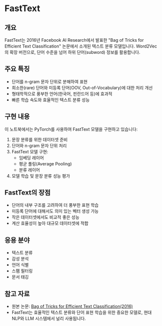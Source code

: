 # FastText

## 개요
FastText는 2016년 Facebook AI Research에서 발표한 "Bag of Tricks for Efficient Text Classification" 논문에서 소개된 텍스트 분류 모델입니다. Word2Vec의 확장 버전으로, 단어 수준을 넘어 하위 단어(subword) 정보를 활용합니다.

## 주요 특징
- 단어를 n-gram 문자 단위로 분해하여 표현
- 희소한(rare) 단어와 미등록 단어(OOV, Out-of-Vocabulary)에 대한 처리 개선
- 형태학적으로 풍부한 언어(한국어, 핀란드어 등)에 효과적
- 빠른 학습 속도와 효율적인 텍스트 분류 성능

## 구현 내용
이 노트북에서는 PyTorch를 사용하여 FastText 모델을 구현하고 있습니다:

1. 문장 분류를 위한 데이터셋 준비
2. 단어와 n-gram 문자 단위 처리
3. FastText 모델 구현:
   - 임베딩 레이어
   - 평균 풀링(Average Pooling)
   - 분류 레이어
4. 모델 학습 및 문장 분류 성능 평가

## FastText의 장점
- 단어의 내부 구조를 고려하여 더 풍부한 표현 학습
- 미등록 단어에 대해서도 의미 있는 벡터 생성 가능
- 작은 데이터셋에서도 비교적 좋은 성능
- 계산 효율성이 높아 대규모 데이터셋에 적합

## 응용 분야
- 텍스트 분류
- 감성 분석
- 언어 식별
- 스팸 필터링
- 문서 태깅

## 참고 자료
- 원본 논문: [Bag of Tricks for Efficient Text Classification(2016)](https://arxiv.org/pdf/1607.01759.pdf)
- FastText는 효율적인 텍스트 분류와 단어 표현 학습을 위한 중요한 모델로, 현대 NLP와 LLM 시스템에서 널리 사용됩니다.
